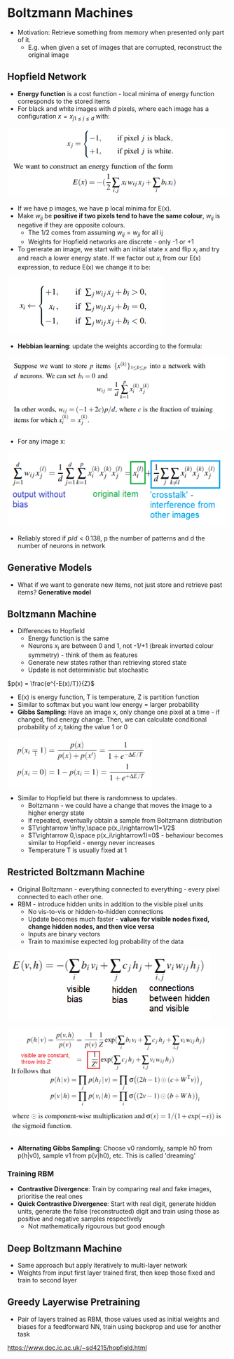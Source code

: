 # Boltzmann Machines
* Motivation: Retrieve something from memory when presented only part of it.
    * E.g. when given a set of images that are corrupted, reconstruct the original image

## Hopfield Network
* **Energy function** is a cost function - local minima of energy function corresponds to the stored items
* For black and white images with $d$ pixels, where each image has a configuration $x = {x_j}_{1 \leq j \leq d}$ with:

![](hopfield_energy.png)

* If we have p images, we have p local minima for E(x). 
* Make $w_{ij}$ be **positive if two pixels tend to have the same colour**, $w_{ij}$ is negative if they are opposite colours.
    * The 1/2 comes from assuming $w_{ij} = w_{ji}$ for all ij
    * Weights for Hopfield networks are discrete - only -1 or +1
* To generate an image, we start with an initial state x and flip $x_i$ and try and reach a lower energy state. If we factor out $x_i$ from our E(x) expression, to reduce E(x) we change it to be:

![](hopfield_update.png)

* **Hebbian learning**: update the weights according to the formula:

![](hopfield_train.png)

* For any image x:

![](hopfield_output.png)

* Reliably stored if $p/d < 0.138$, p the number of patterns and d the number of neurons in network

## Generative Models
* What if we want to generate new items, not just store and retrieve past items? **Generative model**

## Boltzmann Machine
* Differences to Hopfield
    * Energy function is the same
    * Neurons $x_i$ are between 0 and 1, not -1/+1 (break inverted colour symmetry) - think of them as features
    * Generate new states rather than retrieving stored state
    * Update is not deterministic but stochastic

$p(x) = \frac{e^{-E(x)/T}}{Z}$

* E(x) is energy function, T is temperature, Z is partition function
* Similar to softmax but you want low energy = larger probability
* **Gibbs Sampling**: Have an image x, only change one pixel at a time - if changed, find energy change. Then, we can calculate conditional probability of $x_i$ taking the value 1 or 0

![](boltzmann_update.png)

* Similar to Hopfield but there is randomness to updates. 
    * Boltzmann - we could have a change that moves the image to a higher energy state
    * If repeated, eventually obtain a sample from Boltzmann distribution
    * $T\rightarrow \infty,\space p(x_i\rightarrow1)=1/2$
    * $T\rightarrow 0,\space p(x_i\rightarrow1)=0$ - behaviour becomes similar to Hopfield - energy never increases
    * Temperature T is usually fixed at 1

## Restricted Boltzmann Machine
* Original Boltzmann - everything connected to everything - every pixel connected to each other one.
* RBM - introduce hidden units in addition to the visible pixel units
    * No vis-to-vis or hidden-to-hidden connections
    * Update becomes much faster - **values for visible nodes fixed, change hidden nodes, and then vice versa**
    * Inputs are binary vectors
    * Train to maximise expected log probability of the data

![](rbm_error.png)

![](rbm_prob.png)

* **Alternating Gibbs Sampling**: Choose v0 randomly, sample h0 from p(h\|v0), sample v1 from p(v\|h0), etc. This is called 'dreaming'

### Training RBM
* **Contrastive Divergence**: Train by comparing real and fake images, prioritise the real ones
* **Quick Contrastive Divergence**: Start with real digit, generate hidden units, generate the false (reconstructed) digit and train using those as positive and negative samples respectively
    * Not mathematically rigourous but good enough

## Deep Boltzmann Machine
* Same approach but apply iteratively to multi-layer network
* Weights from input first layer trained first, then keep those fixed and train to second layer

## Greedy Layerwise Pretraining
* Pair of layers trained as RBM, those values used as initial weights and biases for a feedforward NN, train using backprop and use for another task

https://www.doc.ic.ac.uk/~sd4215/hopfield.html